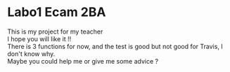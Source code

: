 # Labo1 Ecam 2BA  
This is my project for my teacher  
I hope you will like it !!  
There is 3 functions for now, and the test is good  but not good for Travis, I don't know why.  
Maybe you could help me or give me some advice ?  